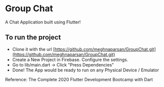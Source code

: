# Group Chat

A Chat Application built using Flutter!

## To run the project
- Clone it with the url [https://github.com/meghnaparsan/GroupChat.git](https://github.com/meghnaparsan/GroupChat.git)
- Create a New Project in Firebase. Configure the settings.
- Go to lib/main.dart -> Click "Press Dependencies"
- Done! The App would be ready to run on any Physical Device / Emulator

Reference: The Complete 2020 Flutter Development Bootcamp with Dart
